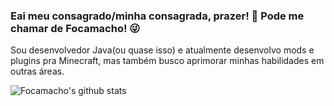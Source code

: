 ### Eai meu consagrado/minha consagrada, prazer! 👋 Pode me chamar de Focamacho! 😜
Sou desenvolvedor Java(ou quase isso) e atualmente desenvolvo mods e plugins pra Minecraft, mas também busco aprimorar minhas habilidades em outras áreas.

![Focamacho's github stats](https://github-readme-stats.vercel.app/api?username=Focamacho&count_private=true&theme=radical)
